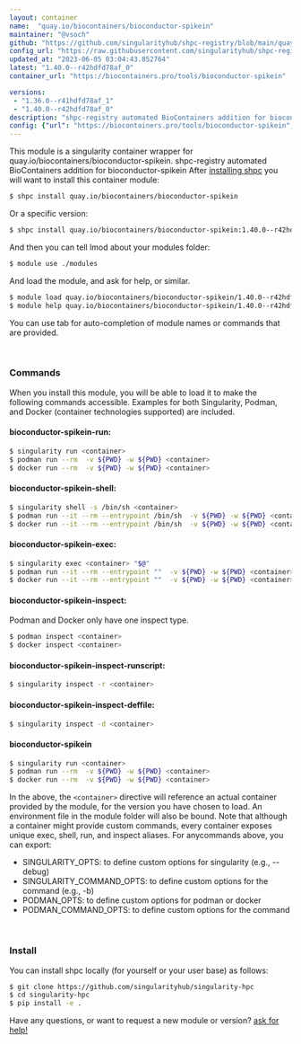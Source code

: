 ```yaml
---
layout: container
name:  "quay.io/biocontainers/bioconductor-spikein"
maintainer: "@vsoch"
github: "https://github.com/singularityhub/shpc-registry/blob/main/quay.io/biocontainers/bioconductor-spikein/container.yaml"
config_url: "https://raw.githubusercontent.com/singularityhub/shpc-registry/main/quay.io/biocontainers/bioconductor-spikein/container.yaml"
updated_at: "2023-06-05 03:04:43.852764"
latest: "1.40.0--r42hdfd78af_0"
container_url: "https://biocontainers.pro/tools/bioconductor-spikein"

versions:
 - "1.36.0--r41hdfd78af_1"
 - "1.40.0--r42hdfd78af_0"
description: "shpc-registry automated BioContainers addition for bioconductor-spikein"
config: {"url": "https://biocontainers.pro/tools/bioconductor-spikein", "maintainer": "@vsoch", "description": "shpc-registry automated BioContainers addition for bioconductor-spikein", "latest": {"1.40.0--r42hdfd78af_0": "sha256:e437d89116ada86d11876ff76730095f7a804f65aa165791c814ce5fda2fca6d"}, "tags": {"1.36.0--r41hdfd78af_1": "sha256:5ee88a68d7dee3ffaf53b6da2f63f9c545f13b9224a23d773baa3e6cff8bfe77", "1.40.0--r42hdfd78af_0": "sha256:e437d89116ada86d11876ff76730095f7a804f65aa165791c814ce5fda2fca6d"}, "docker": "quay.io/biocontainers/bioconductor-spikein"}
---
```


This module is a singularity container wrapper for quay.io/biocontainers/bioconductor-spikein.
shpc-registry automated BioContainers addition for bioconductor-spikein
After [installing shpc](#install) you will want to install this container module:


```bash
$ shpc install quay.io/biocontainers/bioconductor-spikein
```

Or a specific version:

```bash
$ shpc install quay.io/biocontainers/bioconductor-spikein:1.40.0--r42hdfd78af_0
```

And then you can tell lmod about your modules folder:

```bash
$ module use ./modules
```

And load the module, and ask for help, or similar.

```bash
$ module load quay.io/biocontainers/bioconductor-spikein/1.40.0--r42hdfd78af_0
$ module help quay.io/biocontainers/bioconductor-spikein/1.40.0--r42hdfd78af_0
```

You can use tab for auto-completion of module names or commands that are provided.

<br>

### Commands

When you install this module, you will be able to load it to make the following commands accessible.
Examples for both Singularity, Podman, and Docker (container technologies supported) are included.

#### bioconductor-spikein-run:

```bash
$ singularity run <container>
$ podman run --rm  -v ${PWD} -w ${PWD} <container>
$ docker run --rm  -v ${PWD} -w ${PWD} <container>
```

#### bioconductor-spikein-shell:

```bash
$ singularity shell -s /bin/sh <container>
$ podman run --it --rm --entrypoint /bin/sh  -v ${PWD} -w ${PWD} <container>
$ docker run --it --rm --entrypoint /bin/sh  -v ${PWD} -w ${PWD} <container>
```

#### bioconductor-spikein-exec:

```bash
$ singularity exec <container> "$@"
$ podman run --it --rm --entrypoint ""  -v ${PWD} -w ${PWD} <container> "$@"
$ docker run --it --rm --entrypoint ""  -v ${PWD} -w ${PWD} <container> "$@"
```

#### bioconductor-spikein-inspect:

Podman and Docker only have one inspect type.

```bash
$ podman inspect <container>
$ docker inspect <container>
```

#### bioconductor-spikein-inspect-runscript:

```bash
$ singularity inspect -r <container>
```

#### bioconductor-spikein-inspect-deffile:

```bash
$ singularity inspect -d <container>
```



#### bioconductor-spikein

```bash
$ singularity run <container>
$ podman run --rm  -v ${PWD} -w ${PWD} <container>
$ docker run --rm  -v ${PWD} -w ${PWD} <container>
```


In the above, the `<container>` directive will reference an actual container provided
by the module, for the version you have chosen to load. An environment file in the
module folder will also be bound. Note that although a container
might provide custom commands, every container exposes unique exec, shell, run, and
inspect aliases. For anycommands above, you can export:

 - SINGULARITY_OPTS: to define custom options for singularity (e.g., --debug)
 - SINGULARITY_COMMAND_OPTS: to define custom options for the command (e.g., -b)
 - PODMAN_OPTS: to define custom options for podman or docker
 - PODMAN_COMMAND_OPTS: to define custom options for the command

<br>

### Install

You can install shpc locally (for yourself or your user base) as follows:

```bash
$ git clone https://github.com/singularityhub/singularity-hpc
$ cd singularity-hpc
$ pip install -e .
```

Have any questions, or want to request a new module or version? [ask for help!](https://github.com/singularityhub/singularity-hpc/issues)